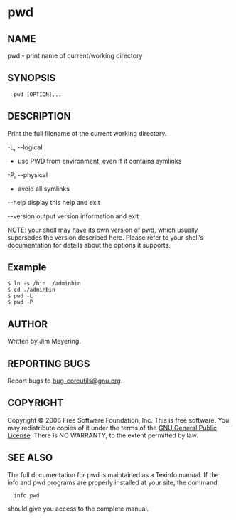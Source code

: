 # pwd

## NAME

pwd - print name of current/working directory

## SYNOPSIS

```
  pwd [OPTION]...
```

## DESCRIPTION
       
Print the full filename of the current working directory.

 -L, --logical
  + use PWD from environment, even if it contains symlinks

 -P, --physical
  + avoid all symlinks

 --help display this help and exit

 --version
 output version information and exit

NOTE: your shell may have its own version of pwd, which usually supersedes the version described here.  Please refer to your shell’s  documentation  for  details  about  the options it supports.

## Example

```
$ ln -s /bin ./adminbin
$ cd ./adminbin
$ pwd -L
$ pwd -P

```

## AUTHOR
       
Written by Jim Meyering.

## REPORTING BUGS

Report bugs to <bug-coreutils@gnu.org>.

## COPYRIGHT

Copyright © 2006 Free Software Foundation, Inc. This  is  free software.  You may redistribute copies of it under the terms of the [GNU General Public License](http://www.gnu.org/licenses/gpl.html).  There is NO  WARRANTY,
       to the extent permitted by law.

## SEE ALSO

The full documentation for pwd is maintained as a Texinfo manual.  If the info and pwd programs are properly installed at your site, the command

```
  info pwd
```

should give you access to the complete manual.
